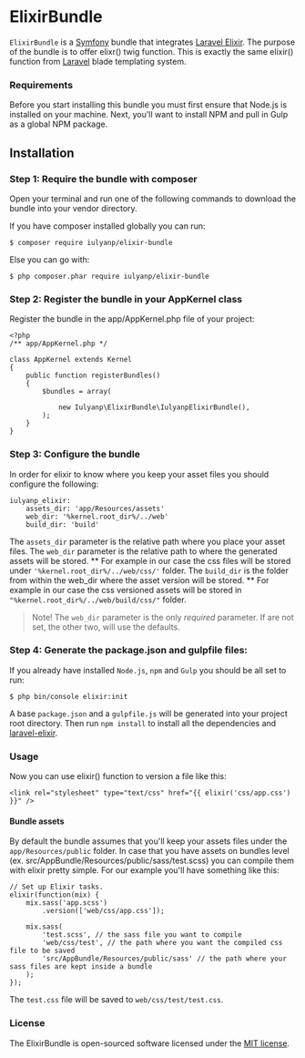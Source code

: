 ElixirBundle
============

`ElixirBundle` is a [Symfony](http://symfony.com/) bundle that integrates [Laravel Elixir](https://github.com/laravel/elixir). 
The purpose of the bundle is to offer elixr() twig function.
This is exactly the same elixir() function from [Laravel](https://laravel.com) blade templating system.

### Requirements
Before you start installing this bundle you must first ensure that Node.js is installed on your machine.
Next, you'll want to install NPM and pull in Gulp as a global NPM package.

## Installation

### Step 1: Require the bundle with composer

Open your terminal and run one of the following commands to download the bundle into your vendor directory.

If you have composer installed globally you can run:
```
$ composer require iulyanp/elixir-bundle
```
Else you can go with:
```
$ php composer.phar require iulyanp/elixir-bundle
```

### Step 2: Register the bundle in your AppKernel class

Register the bundle in the app/AppKernel.php file of your project:

```
<?php
/** app/AppKernel.php */

class AppKernel extends Kernel
{
    public function registerBundles()
    {
        $bundles = array(

            new Iulyanp\ElixirBundle\IulyanpElixirBundle(),
        );
    }
}
```

### Step 3: Configure the bundle

In order for elixir to know where you keep your asset files you should configure the following:
```
iulyanp_elixir:
    assets_dir: 'app/Resources/assets'
    web_dir: '%kernel.root_dir%/../web'
    build_dir: 'build'
```

The `assets_dir` parameter is the relative path where you place your asset files.
The `web_dir` parameter is the relative path to where the generated assets will be stored.
** For example in our case the css files will be stored under `'%kernel.root_dir%/../web/css/'` folder.
The `build_dir` is the folder from within the web_dir where the asset version will be stored.
** For example in our case the css versioned assets will be stored in `"%kernel.root_dir%/../web/build/css/"` folder.

> Note! The `web_dir` parameter is the only *required* parameter. If are not set, the other two, will use the defaults.

### Step 4: Generate the package.json and gulpfile files:
If you already have installed `Node.js`, `npm` and `Gulp` you should be all set to run:

```
$ php bin/console elixir:init
```
A base `package.json` and a `gulpfile.js` will be generated into your project root directory.
Then run `npm install` to install all the dependencies and [laravel-elixir](https://github.com/laravel/elixir).

### Usage
Now you can use elixir() function to version a file like this:
```
<link rel="stylesheet" type="text/css" href="{{ elixir('css/app.css') }}" />
```

#### Bundle assets
By default the bundle assumes that you'll keep your assets files under the `app/Resources/public` folder.
In case that you have assets on bundles level (ex. src/AppBundle/Resources/public/sass/test.scss) you can compile them with elixir pretty simple.
For our example you'll have something like this:
```
// Set up Elixir tasks.
elixir(function(mix) {
    mix.sass('app.scss')
        .version(['web/css/app.css']);

    mix.sass(
        'test.scss', // the sass file you want to compile
        'web/css/test', // the path where you want the compiled css file to be saved
        'src/AppBundle/Resources/public/sass' // the path where your sass files are kept inside a bundle
    );
});
```
The `test.css` file will be saved to `web/css/test/test.css`.

### License
The ElixirBundle is open-sourced software licensed under the [MIT license](https://opensource.org/licenses/MIT).